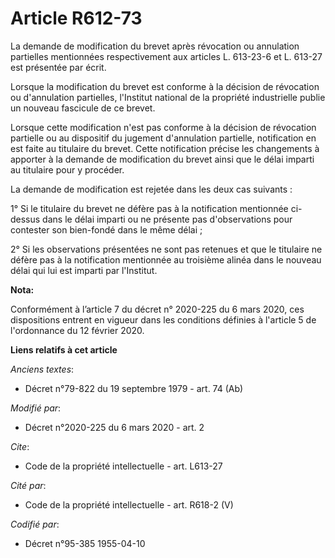# Article R612-73

La demande de modification du brevet après révocation ou annulation partielles mentionnées respectivement aux articles L.
613-23-6 et L. 613-27 est présentée par écrit.

Lorsque la modification du brevet est conforme à la décision de révocation ou d'annulation partielles, l'Institut national de
la propriété industrielle publie un nouveau fascicule de ce brevet.

Lorsque cette modification n'est pas conforme à la décision de révocation partielle ou au dispositif du jugement d'annulation
partielle, notification en est faite au titulaire du brevet. Cette notification précise les changements à apporter à la
demande de modification du brevet ainsi que le délai imparti au titulaire pour y procéder.

La demande de modification est rejetée dans les deux cas suivants :

1° Si le titulaire du brevet ne défère pas à la notification mentionnée ci-dessus dans le délai imparti ou ne présente pas
d'observations pour contester son bien-fondé dans le même délai ;

2° Si les observations présentées ne sont pas retenues et que le titulaire ne défère pas à la notification mentionnée au
troisième alinéa dans le nouveau délai qui lui est imparti par l'Institut.

**Nota:**

Conformément à l’article 7 du décret n° 2020-225 du 6 mars 2020, ces dispositions entrent en vigueur dans les conditions
définies à l'article 5 de l'ordonnance du 12 février 2020.

**Liens relatifs à cet article**

_Anciens textes_:

  - Décret n°79-822 du 19 septembre 1979 - art. 74 (Ab)

_Modifié par_:

  - Décret n°2020-225 du 6 mars 2020 - art. 2

_Cite_:

  - Code de la propriété intellectuelle - art. L613-27

_Cité par_:

  - Code de la propriété intellectuelle - art. R618-2 (V)

_Codifié par_:

  - Décret n°95-385 1955-04-10
